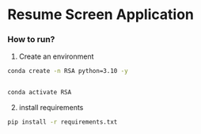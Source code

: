 # Resume Screen Application

### How to run?

1. Create an environment

```bash
conda create -n RSA python=3.10 -y


conda activate RSA

```

2. install requirements

```bash
pip install -r requirements.txt
```
